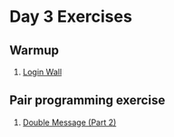 # Day 3 Exercises

## Warmup

1. [Login Wall](login-wall/)

## Pair programming exercise

1. [Double Message (Part 2)](https://github.com/horizons-school-of-technology/double-message/tree/master/readme-part2.md)
